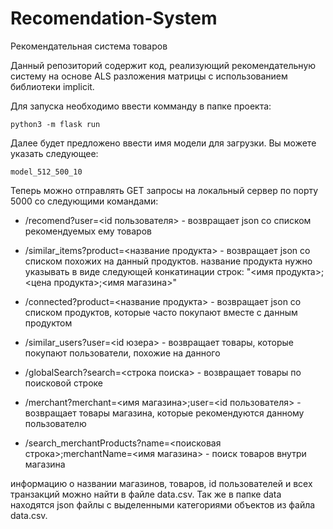 # Recomendation-System
Рекомендательная система товаров

Данный репозиторий содержит код, реализующий рекомендательную систему на основе ALS разложения матрицы с использованием библиотеки implicit.

Для запуска необходимо ввести комманду в папке проекта:

```
python3 -m flask run
```

Далее будет предложено ввести имя модели для загрузки. Вы можете указать следующее:

```
model_512_500_10
```

Теперь можно отправлять GET запросы на локальный сервер по порту 5000 со следующими командами:

 * /recomend?user=<id пользователя> - возвращает json со списком рекомендуемых ему товаров

* /similar_items?product=<название продукта> - возвращает json со списком похожих на данный продуктов. название продукта нужно указывать в виде следующей конкатинации строк:
"<имя продукта>;<цена продукта>;<имя магазина>"

* /connected?product=<название продукта> - возвращает json со списком продуктов, которые часто покупают вместе с данным продуктом

* /similar_users?user=<id юзера> - возвращает товары, которые покупают пользователи, похожие на данного

* /globalSearch?search=<строка поиска> - возвращает товары по поисковой строке

* /merchant?merchant=<имя магазина>;user=<id пользователя> - возвращает товары магазина, которые рекомендуются данному пользователю

* /search_merchantProducts?name=<поисковая строка>;merchantName=<имя магазина> - поиск товаров внутри магазина

информацию о названии магазинов, товаров, id пользователей и всех транзакций можно найти в файле data.csv. Так же в папке data находятся json файлы с выделенными категориями объектов из файла data.csv.
